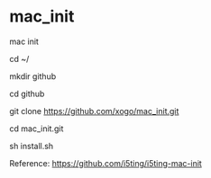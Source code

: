 # mac_init
mac init

cd ~/

mkdir github

cd github

git clone https://github.com/xogo/mac_init.git

cd mac_init.git

sh install.sh





Reference:
https://github.com/i5ting/i5ting-mac-init
